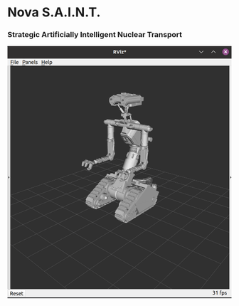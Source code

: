 # Nova S.A.I.N.T.
### Strategic Artificially Intelligent Nuclear Transport

![](doc/nova_robot.png)
